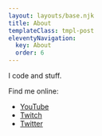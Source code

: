 ```yaml
---
layout: layouts/base.njk
title: About
templateClass: tmpl-post
eleventyNavigation:
  key: About
  order: 6
---
```


I code and stuff.

Find me online:

* [YouTube](https://youtube.com/bketelsen)
* [Twitch](https://twitch.tv/bketelsen)
* [Twitter](https://twitter.com/bketelsen)